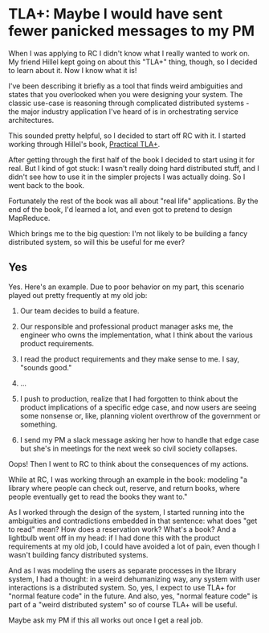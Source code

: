 # TLA+: Maybe I would have sent fewer panicked messages to my PM

When I was applying to RC I didn't know what I really wanted to work on. My
friend Hillel kept going on about this "TLA+" thing, though, so I decided to
learn about it. Now I know what it is!

I've been describing it briefly as a tool that finds weird ambiguities and
states that you overlooked when you were designing your system. The classic
use-case is reasoning through complicated distributed systems - the major
industry application I've heard of is in orchestrating service architectures.

This sounded pretty helpful, so I decided to start off RC with it. I
started working through Hillel's book, [Practical TLA+](https://www.apress.com/us/book/9781484238288).

After getting through the first half of the book I decided to start
using it for real. But I kind of got stuck: I wasn't really doing hard
distributed stuff, and I didn't see how to use it in the simpler
projects I was actually doing. So I went back to the book.

Fortunately the rest of the book was all about "real life"
applications. By the end of the book, I'd learned a lot, and even got
to pretend to design MapReduce. 

Which brings me to the big question: I'm not likely to be building a
fancy distributed system, so will this be useful for me ever?

## Yes

Yes. Here's an example. Due to poor behavior on my part, this scenario
played out pretty frequently at my old job:

1. Our team decides to build a feature.
   
2. Our responsible and professional product manager asks me, the
   engineer who owns the implementation, what I think about the
   various product requirements.

3. I read the product requirements and they make sense to me. I say,
   "sounds good."

4. ...

5. I push to production, realize that I had forgotten to think about
   the product implications of a specific edge case, and now users are
   seeing some nonsense or, like, planning violent overthrow of the
   government or something.

6. I send my PM a slack message asking her how to handle that edge
   case but she's in meetings for the next week so civil society
   collapses.
   
Oops! Then I went to RC to think about the consequences of my actions.
   
While at RC, I was working through an example in the book: modeling "a
library where people can check out, reserve, and return books, where
people eventually get to read the books they want to."

As I worked through the design of the system, I started running into
the ambiguities and contradictions embedded in that sentence: what
does "get to read" mean? How does a reservation work? What's a book?
And a lightbulb went off in my head: if I had done this with the
product requirements at my old job, I could have avoided a lot of
pain, even though I wasn't building fancy distributed systems.

And as I was modeling the users as separate processes in the library
system, I had a thought: in a weird dehumanizing way, any system with
user interactions is a distributed system. So, yes, I expect to use
TLA+ for "normal feature code" in the future. And also, yes, "normal
feature code" is part of a "weird distributed system" so of course
TLA+ will be useful.

Maybe ask my PM if this all works out once I get a real job.
